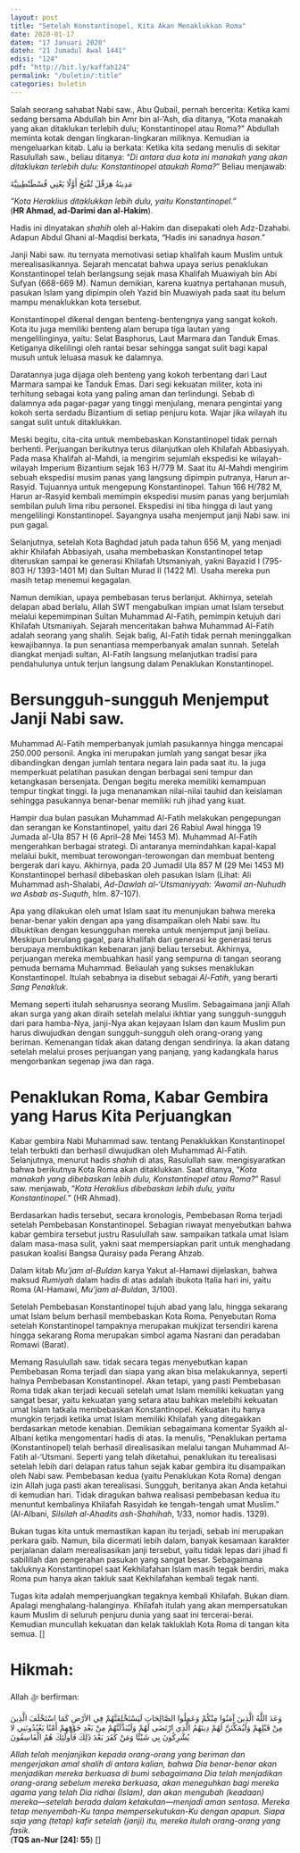 ```yaml
---
layout: post
title: "Setelah Konstantinopel, Kita Akan Menaklukkan Roma"
date: 2020-01-17
datem: "17 Januari 2020"
dateh: "21 Jumadul Awal 1441"
edisi: "124"
pdf: "http://bit.ly/kaffah124"
permalink: "/buletin/:title"
categories: buletin
---
```


Salah seorang sahabat Nabi saw., Abu Qubail, pernah bercerita: Ketika kami sedang bersama Abdullah bin Amr bin al-‘Ash, dia ditanya, “Kota manakah yang akan ditaklukan terlebih dulu; Konstantinopel atau Roma?” Abdullah meminta kotak dengan lingkaran-lingkaran miliknya. Kemudian ia mengeluarkan kitab. Lalu ia berkata: Ketika kita sedang menulis di sekitar Rasulullah saw., beliau ditanya: “*Di antara dua kota ini manakah yang akan ditaklukan terlebih dulu: Konstantinopel ataukah Roma?*” Beliau menjawab:

<p class="text-right-arabic">
مَدِينَةُ هِرَقْلَ تُفْتَحُ أَوَّلًا يَعْنِي قُسْطَنْطِينِيَّةَ
</p>

<p class="text-right-arti">
<i>“Kota Heraklius ditaklukkan lebih dulu, yaitu Konstantinopel.”</i><br>
(<b>HR Ahmad, ad-Darimi dan al-Hakim</b>).
</p>

Hadis ini dinyatakan *shahih* oleh al-Hakim dan disepakati oleh Adz-Dzahabi. Adapun Abdul Ghani al-Maqdisi berkata, “Hadis ini sanadnya *hasan*.”

Janji Nabi saw. itu ternyata memotivasi setiap khalifah kaum Muslim untuk merealisasikannya. Sejarah mencatat bahwa upaya serius penaklukan Konstantinopel telah berlangsung sejak masa Khalifah Muawiyah bin Abi Sufyan (668-669 M). Namun demikian, karena kuatnya pertahanan musuh, pasukan Islam yang dipimpin oleh Yazid bin Muawiyah pada saat itu belum mampu menaklukkan kota tersebut.

Konstantinopel dikenal dengan benteng-bentengnya yang sangat kokoh. Kota itu juga memiliki benteng alam berupa tiga lautan yang mengelilinginya, yaitu: Selat Basphorus, Laut Marmara dan Tanduk Emas. Ketiganya dikelilingi oleh rantai besar sehingga sangat sulit bagi kapal musuh untuk leluasa masuk ke dalamnya.

Daratannya juga dijaga oleh benteng yang kokoh terbentang dari Laut Marmara sampai ke Tanduk Emas. Dari segi kekuatan militer, kota ini terhitung sebagai kota yang paling aman dan terlindungi. Sebab di dalamnya ada pagar-pagar yang tinggi menjulang, menara pengintai yang kokoh serta serdadu Bizantium di setiap penjuru kota. Wajar jika wilayah itu sangat sulit untuk ditaklukkan.

Meski begitu, cita-cita untuk membebaskan Konstantinopel tidak pernah berhenti. Perjuangan berikutnya terus dilanjutkan oleh Khilafah Abbasiyyah. Pada masa Khalifah al-Mahdi, ia mengirim sejumlah ekspedisi ke wilayah-wilayah Imperium Bizantium sejak 163 H/779 M. Saat itu Al-Mahdi mengirim sebuah ekspedisi musim panas yang langsung dipimpin putranya, Harun ar-Rasyid. Tujuannya untuk mengepung Konstantinopel. Tahun 166 H/782 M, Harun ar-Rasyid kembali memimpin ekspedisi musim panas yang berjumlah sembilan puluh lima ribu personel. Ekspedisi ini tiba hingga di laut yang mengelilingi Konstantinopel. Sayangnya usaha menjemput janji Nabi saw. ini pun gagal.

Selanjutnya, setelah Kota Baghdad jatuh pada tahun 656 M, yang menjadi akhir Khilafah Abbasiyah, usaha membebaskan Konstantinopel tetap diteruskan sampai ke generasi Khilafah Utsmaniyah, yakni Bayazid I (795-803 H/ 1393-1401 M) dan Sultan Murad II (1422 M). Usaha mereka pun masih tetap menemui kegagalan.

Namun demikian, upaya pembebasan terus berlanjut. Akhirnya, setelah delapan abad berlalu, Allah SWT mengabulkan impian umat Islam tersebut melalui kepemimpinan Sultan Muhammad Al-Fatih, pemimpin ketujuh dari Khilafah Utsmaniyah. Sejarah menceritakan bahwa Muhammad Al-Fatih adalah seorang yang shalih. Sejak balig, Al-Fatih tidak pernah meninggalkan kewajibannya. Ia pun senantiasa memperbanyak amalan sunnah. Setelah diangkat menjadi sultan, Al-Fatih langsung melanjutkan tradisi para pendahulunya untuk terjun langsung dalam Penaklukan Konstantinopel.

# Bersungguh-sungguh Menjemput Janji Nabi saw.

Muhammad Al-Fatih memperbanyak jumlah pasukannya hingga mencapai 250.000 personil. Angka ini merupakan jumlah yang sangat besar jika dibandingkan dengan jumlah tentara negara lain pada saat itu. Ia juga memperkuat pelatihan pasukan dengan berbagai seni tempur dan ketangkasan bersenjata. Dengan begitu mereka memiliki kemampuan tempur tingkat tinggi. Ia juga menanamkan nilai-nilai tauhid dan keislaman sehingga pasukannya benar-benar memiliki ruh jihad yang kuat.

Hampir dua bulan pasukan Muhammad Al-Fatih melakukan pengepungan dan serangan ke Konstantinopel, yaitu dari 26 Rabiul Awal hingga 19 Jumada al-Ula 857 H (6 April–28 Mei 1453 M). Muhammad Al-Fatih mengerahkan berbagai strategi. Di antaranya memindahkan kapal-kapal melalui bukit, membuat terowongan-terowongan dan membuat benteng bergerak dari kayu.  Akhirnya, pada 20 Jumadil Ula 857 M (29 Mei 1453 M) Konstantinopel berhasil dibebaskan oleh pasukan Islam (Lihat: Ali Muhammad ash-Shalabi, *Ad-Dawlah al-‘Utsmaniyyah: ‘Awamil an-Nuhudh wa Asbab as-Suquth*, hlm. 87-107).

Apa yang dilakukan oleh umat Islam saat itu menunjukan bahwa mereka benar-benar yakin dengan apa yang disampaikan oleh Nabi saw. Itu dibuktikan dengan kesungguhan mereka untuk menjemput janji beliau. Meskipun berulang gagal, para khalifah dari generasi ke generasi terus berupaya membuktikan kebenaran janji beliau tersebut. Akhirnya, perjuangan mereka membuahkan hasil yang sempurna di tangan seorang pemuda bernama Muhammad. Beliaulah yang sukses menaklukan Konstantinopel. Itulah sebabnya ia disebut sebagai *Al-Fatih*, yang berarti *Sang Penakluk*.

Memang seperti itulah seharusnya seorang Muslim. Sebagaimana janji Allah akan surga yang akan diraih setelah melalui ikhtiar yang sungguh-sungguh dari para hamba-Nya, janji-Nya akan kejayaan Islam dan kaum Muslim pun harus diwujudkan dengan sungguh-sungguh oleh orang-orang yang beriman. Kemenangan tidak akan datang dengan sendirinya. Ia akan datang setelah melalui proses perjuangan yang panjang, yang kadangkala harus mengorbankan segenap jiwa dan raga.

# Penaklukan Roma, Kabar Gembira yang Harus Kita Perjuangkan

Kabar gembira Nabi Muhammad saw. tentang Penaklukkan Konstantinopel telah terbukti dan berhasil diwujudkan oleh Muhammad Al-Fatih. Selanjutnya, menurut hadis *shahih*  di atas, Rasulullah saw. mengisyaratkan bahwa berikutnya Kota Roma akan ditaklukkan. Saat ditanya, “*Kota manakah yang dibebaskan lebih dulu, Konstantinopel atau Roma?*” Rasul saw. menjawab, “*Kota Heraklius dibebaskan lebih dulu, yaitu Konstantinopel.*” (HR Ahmad).

Berdasarkan hadis tersebut, secara kronologis, Pembebasan Roma terjadi setelah Pembebasan Konstantinopel. Sebagian riwayat menyebutkan bahwa kabar gembira tersebut justru Rasulullah saw. sampaikan tatkala umat Islam dalam masa-masa sulit, yakni saat mempersiapkan parit untuk menghadang pasukan koalisi Bangsa Quraisy pada Perang Ahzab.

Dalam kitab *Mu’jam al-Buldan* karya Yakut al-Hamawi dijelaskan, bahwa maksud *Rumiyah* dalam hadis di atas adalah ibukota Italia hari ini, yaitu Roma (Al-Hamawi, *Mu’jam al-Buldan*, 3/100).

Setelah Pembebasan Konstantinopel tujuh abad yang lalu, hingga sekarang umat Islam belum berhasil membebaskan Kota Roma. Penyebutan Roma setelah Konstantinopel tampaknya merupakan mukjizat tersendiri karena hingga sekarang Roma merupakan simbol agama Nasrani dan peradaban Romawi (Barat).

Memang Rasulullah saw. tidak secara tegas menyebutkan kapan Pembebasan Roma terjadi dan siapa yang akan bisa melakukannya, seperti halnya Pembebasan Konstantinopel. Akan tetapi, yang pasti Pembebasan Roma tidak akan terjadi kecuali setelah umat Islam memiliki kekuatan yang sangat besar, yaitu kekuatan yang setara atau bahkan melebihi kekuatan umat Islam tatkala membebaskan Konstantinopel. Kekuatan itu hanya mungkin terjadi ketika umat Islam memiliki Khilafah yang ditegakkan berdasarkan metode kenabian. Demikian sebagaimana komentar Syaikh al-Albani ketika mengomentari hadis di atas. Ia menulis, “Penaklukan pertama (Konstantinopel) telah berhasil direalisasikan melalui tangan Muhammad Al-Fatih al-‘Utsmani. Seperti yang telah diketahui, penaklukan itu terealisasi setelah lebih dari delapan ratus tahun sejak kabar gembira itu disampaikan oleh Nabi saw. Pembebasan kedua (yaitu Penaklukan Kota Roma) dengan izin Allah juga pasti akan terealisasi. Sungguh, beritanya akan Anda ketahui di kemudian hari. Tidak diragukan bahwa realisasi pembebasan kedua itu menuntut kembalinya Khilafah Rasyidah ke tengah-tengah umat Muslim.” (Al-Albani, *Silsilah al-Ahadits ash-Shahihah*, 1/33, nomor hadis. 1329).

Bukan tugas kita untuk memastikan kapan itu terjadi, sebab ini merupakan perkara gaib. Namun, bila dicermati lebih dalam, banyak kesamaan karakter perjalanan dalam merealisasikan janji tersebut, yaitu tidak lepas dari jihad fi sabilillah dan pengerahan pasukan yang sangat besar. Sebagaimana takluknya Konstantinopel saat Kekhilafahan Islam masih tegak berdiri, maka Roma pun hanya akan takluk saat Kekhilafahan kembali tegak nanti.

Tugas kita adalah memperjuangkan tegaknya kembali Khilafah. Bukan diam. Apalagi menghalang-halanginya. Khilafah itulah yang akan mempersatukan kaum Muslim di seluruh penjuru dunia yang saat ini tercerai-berai. Kemudian muncullah kekuatan dan kelak takluklah Kota Roma di tangan kita semua. []


<!-- HIKMAH -->
<div class="card mt-5">
  <div class="card-header">
  <h1>Hikmah:</h1>
  </div>

  <div class="card-body">
  <p class="text-center">
  Allah ﷻ  berfirman:
  </p>

  <p class="text-center-arabic">
  وَعَدَ اللَّهُ الَّذِينَ آمَنُوا مِنْكُمْ وَعَمِلُوا الصَّالِحَاتِ لَيَسْتَخْلِفَنَّهُمْ فِي الأرْضِ كَمَا اسْتَخْلَفَ الَّذِينَ مِنْ قَبْلِهِمْ وَلَيُمَكِّنَنَّ لَهُمْ دِينَهُمُ الَّذِي ارْتَضَى لَهُمْ وَلَيُبَدِّلَنَّهُمْ مِنْ بَعْدِ خَوْفِهِمْ أَمْنًا يَعْبُدُونَنِي لا يُشْرِكُونَ بِي شَيْئًا وَمَنْ كَفَرَ بَعْدَ ذَلِكَ فَأُولَئِكَ هُمُ الْفَاسِقُونَ
  </p>

  <p class="text-center">
  <i>Allah telah menjanjikan kepada orang-orang yang beriman dan mengerjakan amal shalih di antara kalian, bahwa Dia benar-benar akan menjadikan mereka berkuasa di bumi sebagaimana Dia telah menjadikan orang-orang sebelum mereka berkuasa, akan meneguhkan bagi mereka agama yang telah Dia ridhai (Islam), dan akan mengubah (keadaan) mereka—setelah berada dalam ketakutan—menjadi aman sentosa. Mereka tetap menyembah-Ku tanpa mempersekutukan-Ku dengan apapun. Siapa saja yang (tetap) kafir setelah (janji) itu, mereka itulah orang-orang yang fasik.</i><br>
  (<b>TQS an-Nur [24]: 55</b>) []
  </p>
  </div>
</div>
<!-- END HIKMAH -->
